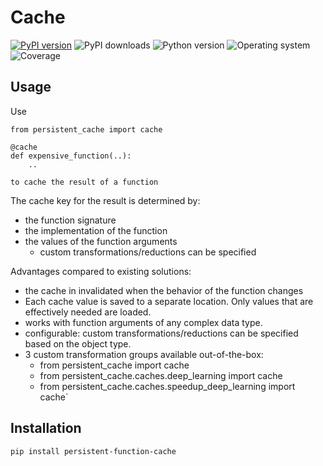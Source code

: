 # Cache
[![PyPI version](https://badge.fury.io/py/persistent-function-cache.svg)](https://badge.fury.io/py/persistent-function-cache)
![PyPI downloads](https://img.shields.io/pypi/dm/persistent-function-cache)
![Python version](https://img.shields.io/badge/python-3.10+-brightgreen)
![Operating system](https://img.shields.io/badge/os-linux%20%7c%20macOS%20%7c%20windows-brightgreen)
![Coverage](https://img.shields.io/badge/coverage-88%25-brightgreen)

## Usage
Use

```shell
from persistent_cache import cache

@cache
def expensive_function(..):
    ..

to cache the result of a function
```

The cache key for the result is determined by:
* the function signature
* the implementation of the function
* the values of the function arguments
  * custom transformations/reductions can be specified

Advantages compared to existing solutions:
* the cache in invalidated when the behavior of the function changes
* Each cache value is saved to a separate location. Only values that are effectively needed are loaded.
* works with function arguments of any complex data type.
* configurable: custom transformations/reductions can be specified based on the object type.
* 3 custom transformation groups available out-of-the-box:
  * from persistent_cache import cache
  * from persistent_cache.caches.deep_learning import cache
  * from persistent_cache.caches.speedup_deep_learning import cache`

## Installation
```shell
pip install persistent-function-cache
```
